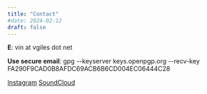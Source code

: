 ```yaml
---
title: "Contact"
#date: 2024-02-12
draft: false
---
```


**E**: vin at vgiles dot net

**Use secure email**: gpg --keyserver keys.openpgp.org --recv-key FA290F9CAD0B8AFDC69ACB6B6CD004EC06444C28 

[Instagram](https://www.instagram.com/composervince)
[SoundCloud](https://www.soundcloud.com/vince-giles)
